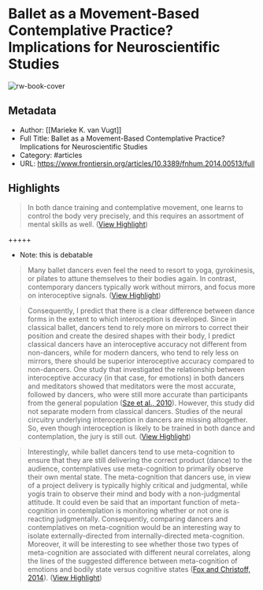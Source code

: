 # Ballet as a Movement-Based Contemplative Practice? Implications for Neuroscientific Studies

![rw-book-cover](https://www.frontiersin.org/files/MyHome%20Article%20Library/102029/102029_Thumb_400.jpg)

## Metadata
- Author: [[Marieke K. van Vugt]]
- Full Title: Ballet as a Movement-Based Contemplative Practice? Implications for Neuroscientific Studies
- Category: #articles
- URL: https://www.frontiersin.org/articles/10.3389/fnhum.2014.00513/full

## Highlights

> In both dance training and contemplative movement, one learns to control the body very precisely, and this requires an assortment of mental skills as well. ([View Highlight](https://read.readwise.io/read/01gyyjt1k24dm931zfskcrxqfs))


+++++ 
- Note: this is debatable


> Many ballet dancers even feel the need to resort to yoga, gyrokinesis, or pilates to attune themselves to their bodies again. In contrast, contemporary dancers typically work without mirrors, and focus more on interoceptive signals. ([View Highlight](https://read.readwise.io/read/01gyyk3ts7ky6vv03kxqm8d67g))


> Consequently, I predict that there is a clear difference between dance forms in the extent to which interoception is developed. Since in classical ballet, dancers tend to rely more on mirrors to correct their position and create the desired shapes with their body, I predict classical dancers have an interoceptive accuracy not different from non-dancers, while for modern dancers, who tend to rely less on mirrors, there should be superior interoceptive accuracy compared to non-dancers. One study that investigated the relationship between interoceptive accuracy (in that case, for emotions) in both dancers and meditators showed that meditators were the most accurate, followed by dancers, who were still more accurate than participants from the general population ([Sze et al., 2010](https://www.frontiersin.org/articles/10.3389/fnhum.2014.00513/full#B29)). However, this study did not separate modern from classical dancers. Studies of the neural circuitry underlying interoception in dancers are missing altogether. So, even though interoception is likely to be trained in both dance and contemplation, the jury is still out. ([View Highlight](https://read.readwise.io/read/01gyyk5jr4j3s28rm9ykwr98dz))


> Interestingly, while ballet dancers tend to use meta-cognition to ensure that they are still delivering the correct product (dance) to the audience, contemplatives use meta-cognition to primarily observe their own mental state. The meta-cognition that dancers use, in view of a project delivery is typically highly critical and judgmental, while yogis train to observe their mind and body with a non-judgmental attitude. It could even be said that an important function of meta-cognition in contemplation is monitoring whether or not one is reacting judgmentally. Consequently, comparing dancers and contemplatives on meta-cognition would be an interesting way to isolate externally-directed from internally-directed meta-cognition. Moreover, it will be interesting to see whether those two types of meta-cognition are associated with different neural correlates, along the lines of the suggested difference between meta-cognition of emotions and bodily state versus cognitive states ([Fox and Christoff, 2014](https://www.frontiersin.org/articles/10.3389/fnhum.2014.00513/full#B10)). ([View Highlight](https://read.readwise.io/read/01gyyk9tdh7wsa37ams1jw5316))

